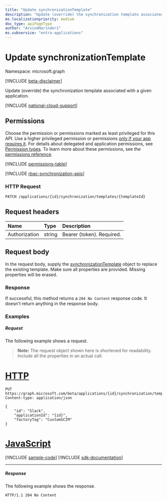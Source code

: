 ```yaml
---
title: "Update synchronizationTemplate"
description: "Update (override) the synchronization template associated with a given application."
ms.localizationpriority: medium
doc_type: apiPageType
author: "ArvindHarinder1"
ms.subservice: "entra-applications"
---
```


# Update synchronizationTemplate

Namespace: microsoft.graph

[!INCLUDE [beta-disclaimer](../../includes/beta-disclaimer.md)]

Update (override) the synchronization template associated with a given application.

[!INCLUDE [national-cloud-support](../../includes/global-us.md)]

## Permissions
Choose the permission or permissions marked as least privileged for this API. Use a higher privileged permission or permissions [only if your app requires it](/graph/permissions-overview#best-practices-for-using-microsoft-graph-permissions). For details about delegated and application permissions, see [Permission types](/graph/permissions-overview#permission-types). To learn more about these permissions, see the [permissions reference](/graph/permissions-reference).

<!-- { "blockType": "permissions", "name": "synchronization_synchronizationtemplate_update" } -->
[!INCLUDE [permissions-table](../includes/permissions/synchronization-synchronizationtemplate-update-permissions.md)]

[!INCLUDE [rbac-synchronization-apis](../includes/rbac-for-apis/rbac-synchronization-apis.md)]

### HTTP Request
<!-- { "blockType": "ignored" } -->
```http
PATCH /applications/{id}/synchronization/templates/{templateId}
```

## Request headers

| Name           | Type    | Description|
|:---------------|:--------|:-----------|
| Authorization  | string  | Bearer {token}. Required. |

## Request body

In the request body, supply the [synchronizationTemplate](../resources/synchronization-synchronizationtemplate.md) object to replace the existing template. Make sure all properties are provided. Missing properties will be erased.

### Response

If successful, this method returns a `204 No Content` response code. It doesn't return anything in the response body.

### Examples

##### Request
The following example shows a request. 

>**Note:** The request object shown here is shortened for readability. Include all the properties in an actual call.

# [HTTP](#tab/http)
<!-- {
  "blockType": "request",
  "name": "update_synchronizationtemplate"
}-->
```http
PUT https://graph.microsoft.com/beta/applications/{id}/synchronization/templates/{templateId}
Content-type: application/json

{
    "id": "Slack",
    "applicationId": "{id}",
    "factoryTag": "CustomSCIM"
}
```

# [JavaScript](#tab/javascript)
[!INCLUDE [sample-code](../includes/snippets/javascript/update-synchronizationtemplate-javascript-snippets.md)]
[!INCLUDE [sdk-documentation](../includes/snippets/snippets-sdk-documentation-link.md)]

---

##### Response
The following example shows the response.
<!-- {
  "blockType": "response"
} -->
```http
HTTP/1.1 204 No Content
```

<!-- uuid: 8fcb5dbc-d5aa-4681-8e31-b001d5168d79
2015-10-25 14:57:30 UTC -->
<!--
{
  "type": "#page.annotation",
  "description": "Update synchronizationtemplate",
  "keywords": "",
  "section": "documentation",
  "tocPath": "",
  "suppressions": [
  ]
}
-->


